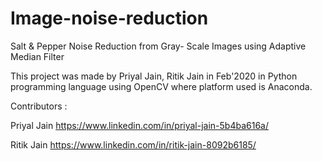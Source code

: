 # Image-noise-reduction
Salt & Pepper Noise Reduction from Gray- Scale Images using Adaptive Median Filter

This project was made by Priyal Jain, Ritik Jain in Feb'2020 in Python programming language using OpenCV where platform used is Anaconda.

Contributors :

Priyal Jain https://www.linkedin.com/in/priyal-jain-5b4ba616a/

Ritik Jain https://www.linkedin.com/in/ritik-jain-8092b6185/
